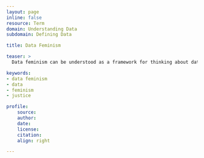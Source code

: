 ```yaml
---
layout: page
inline: false
resource: Term
domain: Understanding Data
subdomain: Defining Data

title: Data Feminism

teaser: >
  Data feminism can be understood as a framework for thinking about data and its relation to power through the lens of intersectional feminism as well as working toward just data practices.

keywords:
- data feminism
- data
- feminism
- justice

profile:
    source: 
    author: 
    date: 
    license: 
    citation:
    align: right

---
```

